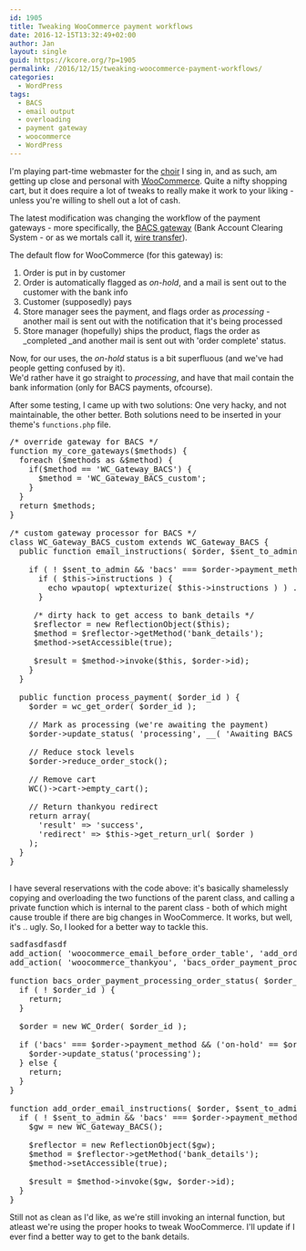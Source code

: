 ```yaml
---
id: 1905
title: Tweaking WooCommerce payment workflows
date: 2016-12-15T13:32:49+02:00
author: Jan
layout: single
guid: https://kcore.org/?p=1905
permalink: /2016/12/15/tweaking-woocommerce-payment-workflows/
categories:
  - WordPress
tags:
  - BACS
  - email output
  - overloading
  - payment gateway
  - woocommerce
  - WordPress
---
```

I'm playing part-time webmaster for the <a href="http://artemusicale.be/ensembles/kamerkoor-furiant/" target="_blank">choir</a> I sing in, and as such, am getting up close and personal with <a href="https://woocommerce.com/" target="_blank">WooCommerce</a>. Quite a nifty shopping cart, but it does require a lot of tweaks to really make it work to your liking - unless you're willing to shell out a lot of cash.

The latest modification was changing the workflow of the payment gateways - more specifically, the <a href="https://docs.woocommerce.com/document/bacs/" target="_blank">BACS gateway</a> (Bank Account Clearing System - or as we mortals call it, <a href="https://en.wikipedia.org/wiki/Wire_transfer" target="_blank">wire transfer</a>).

The default flow for WooCommerce (for this gateway) is:

  1. Order is put in by customer
  2. Order is automatically flagged as _on-hold_, and a mail is sent out to the customer with the bank info
  3. Customer (supposedly) pays
  4. Store manager sees the payment, and flags order as _processing_ - another mail is sent out with the notification that it's being processed
  5. Store manager (hopefully) ships the product, flags the order as _completed _and another mail is sent out with 'order complete' status.

Now, for our uses, the _on-hold_ status is a bit superfluous (and we've had people getting confused by it).  
We'd rather have it go straight to _processing_, and have that mail contain the bank information (only for BACS payments, ofcourse).

After some testing, I came up with two solutions: One very hacky, and not maintainable, the other better. Both solutions need to be inserted in your theme's `functions.php` file.

<pre>/* override gateway for BACS */
function my_core_gateways($methods) {
  foreach ($methods as &$method) {
    if($method == 'WC_Gateway_BACS') {
      $method = 'WC_Gateway_BACS_custom';
    }
  }
  return $methods;
}

/* custom gateway processor for BACS */
class WC_Gateway_BACS_custom extends WC_Gateway_BACS {
  public function email_instructions( $order, $sent_to_admin, $plain_text = false ) {

    if ( ! $sent_to_admin && 'bacs' === $order-&gt;payment_method && $order-&gt;has_status( 'processing' ) ) {
      if ( $this-&gt;instructions ) {
        echo wpautop( wptexturize( $this-&gt;instructions ) ) . PHP_EOL;
      }
 
     /* dirty hack to get access to bank_details */
     $reflector = new ReflectionObject($this);
     $method = $reflector-&gt;getMethod('bank_details');
     $method-&gt;setAccessible(true);
 
     $result = $method-&gt;invoke($this, $order-&gt;id);
    }
  }

  public function process_payment( $order_id ) {
    $order = wc_get_order( $order_id );

    // Mark as processing (we're awaiting the payment)
    $order-&gt;update_status( 'processing', __( 'Awaiting BACS payment', 'woocommerce' ) );

    // Reduce stock levels
    $order-&gt;reduce_order_stock();

    // Remove cart
    WC()-&gt;cart-&gt;empty_cart();

    // Return thankyou redirect
    return array(
      'result' =&gt; 'success',
      'redirect' =&gt; $this-&gt;get_return_url( $order )
    );
  }
}

</pre>

I have several reservations with the code above: it's basically shamelessly copying and overloading the two functions of the parent class, and calling a private function which is internal to the parent class - both of which might cause trouble if there are big changes in WooCommerce. It works, but well, it's .. ugly. So, I looked for a better way to tackle this.

<pre>sadfasdfasdf
add_action( 'woocommerce_email_before_order_table', 'add_order_email_instructions', 10, 2 );
add_action( 'woocommerce_thankyou', 'bacs_order_payment_processing_order_status', 10, 1 );

function bacs_order_payment_processing_order_status( $order_id ) {
  if ( ! $order_id ) {
    return;
  }

  $order = new WC_Order( $order_id );
 
  if ('bacs' === $order-&gt;payment_method && ('on-hold' == $order-&gt;status || 'pending' == $order-&gt;status)) {
    $order-&gt;update_status('processing');
  } else {
    return;
  }
}

function add_order_email_instructions( $order, $sent_to_admin ) {
  if ( ! $sent_to_admin && 'bacs' === $order-&gt;payment_method && $order-&gt;has_status( 'processing' ) ) {
    $gw = new WC_Gateway_BACS();
 
    $reflector = new ReflectionObject($gw);
    $method = $reflector-&gt;getMethod('bank_details');
    $method-&gt;setAccessible(true);
 
    $result = $method-&gt;invoke($gw, $order-&gt;id);
  }
}
</pre>

Still not as clean as I'd like, as we're still invoking an internal function, but atleast we're using the proper hooks to tweak WooCommerce. I'll update if I ever find a better way to get to the bank details.